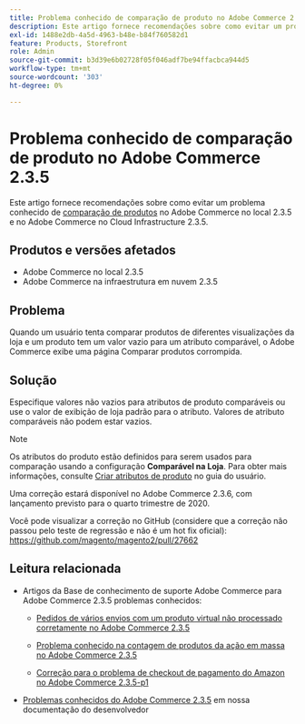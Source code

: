 ```yaml
---
title: Problema conhecido de comparação de produto no Adobe Commerce 2.3.5
description: Este artigo fornece recomendações sobre como evitar um problema conhecido [comparação de produto](https://experienceleague.adobe.com/pt-br/docs/commerce-admin/stores-sales/shopper-tools/product-compare) no Adobe Commerce no local 2.3.5 e no Adobe Commerce na infraestrutura em nuvem 2.3.5.
exl-id: 1488e2db-4a5d-4963-b48e-b84f760582d1
feature: Products, Storefront
role: Admin
source-git-commit: b3d39e6b02728f05f046adf7be94ffacbca944d5
workflow-type: tm+mt
source-wordcount: '303'
ht-degree: 0%

---
```


# Problema conhecido de comparação de produto no Adobe Commerce 2.3.5

Este artigo fornece recomendações sobre como evitar um problema conhecido de [comparação de produtos](https://experienceleague.adobe.com/pt-br/docs/commerce-admin/stores-sales/shopper-tools/product-compare) no Adobe Commerce no local 2.3.5 e no Adobe Commerce no Cloud Infrastructure 2.3.5.

## Produtos e versões afetados

* Adobe Commerce no local 2.3.5
* Adobe Commerce na infraestrutura em nuvem 2.3.5

## Problema

Quando um usuário tenta comparar produtos de diferentes visualizações da loja e um produto tem um valor vazio para um atributo comparável, o Adobe Commerce exibe uma página Comparar produtos corrompida.

## Solução

Especifique valores não vazios para atributos de produto comparáveis ou use o valor de exibição de loja padrão para o atributo. Valores de atributo comparáveis não podem estar vazios.

>[!NOTE]
>
>Os atributos do produto estão definidos para serem usados para comparação usando a configuração **Comparável na Loja**. Para obter mais informações, consulte [Criar atributos de produto](https://experienceleague.adobe.com/pt-br/docs/commerce-admin/catalog/product-attributes/create/attribute-product-create#step-4-describe-the-storefront-properties) no guia do usuário.

Uma correção estará disponível no Adobe Commerce 2.3.6, com lançamento previsto para o quarto trimestre de 2020.

Você pode visualizar a correção no GitHub (considere que a correção não passou pelo teste de regressão e não é um hot fix oficial): <https://github.com/magento/magento2/pull/27662>

## Leitura relacionada

<ul><li>Artigos da Base de conhecimento de suporte Adobe Commerce para Adobe Commerce 2.3.5 problemas conhecidos:<ul>
<li>
<p title="Pedidos de vários envios com um produto virtual não processado corretamente no Adobe Commerce 2.3.5"><a href="/help/troubleshooting/miscellaneous/magento-2-3-5-known-issue-virtual-product-multi-ship-orders.md">Pedidos de vários envios com um produto virtual não processado corretamente no Adobe Commerce 2.3.5</a></p>
</li>
<li><a href="/help/troubleshooting/miscellaneous/bulk-action-product-count-known-issue-in-magento-2-3-5.md">Problema conhecido na contagem de produtos da ação em massa no Adobe Commerce 2.3.5</a></li>
<li>
<p title="Correção para o problema de checkout de pagamento do Amazon no Adobe Commerce 2.3.5-p1"><a href="/help/troubleshooting/payments/patch-for-amazon-pay-checkout-issue-in-magento-2-3-5-p1.md">Correção para o problema de checkout de pagamento do Amazon no Adobe Commerce 2.3.5-p1</a></p>
</li>
</ul>
</li><li><a href="https://commerce-docs.github.io/devdocs-archive/2.3/guides/v2.3/release-notes/release-notes-2-3-5-commerce.html#known-issues">Problemas conhecidos do Adobe Commerce 2.3.5</a> em nossa documentação do desenvolvedor</li></ul>
